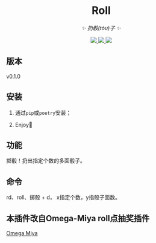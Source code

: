 <div align="center">

# Roll

<!-- prettier-ignore-start -->
<!-- markdownlint-disable-next-line MD036 -->
_✨ 扔骰(tóu)子 ✨_
<!-- prettier-ignore-end -->

</div>

<p align="center">
  
  <a href="https://github.com/KafCoppelia/nonebot_plugin_roll/blob/main/LICENSE">
    <img src="https://img.shields.io/badge/license-MIT-informational">
  </a>
  
  <a href="https://github.com/nonebot/nonebot2">
    <img src="https://img.shields.io/badge/nonebot2-2.0.0beta.1-green">
  </a>
  
  <a href="">
    <img src="https://img.shields.io/badge/release-v0.1.0-orange">
  </a>
  
</p>

</p>

## 版本

v0.1.0

## 安装

1. 通过`pip`或`poetry`安装；

2. Enjoy:tada:

## 功能

掷骰！扔出指定个数的多面骰子。

## 命令

rd、roll、掷骰 + <x>d<y>， x指定个数，y指骰子面数。

## 本插件改自Omega-Miya roll点抽奖插件

[Omega Miya](https://github.com/Ailitonia/omega-miya)